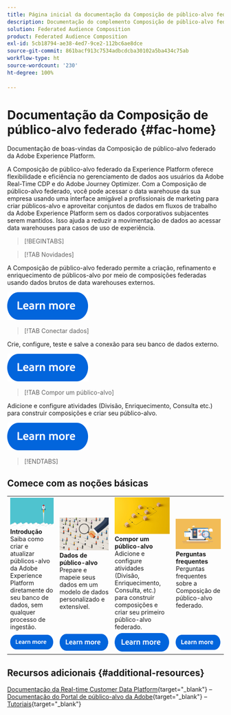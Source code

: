 ```yaml
---
title: Página inicial da documentação da Composição de público-alvo federado da Adobe Experience Platform
description: Documentação do complemento Composição de público-alvo federado
solution: Federated Audience Composition
product: Federated Audience Composition
exl-id: 5cb18794-ae38-4ed7-9ce2-112bc6ae8dce
source-git-commit: 861bacf913c7534adbcdcba30102a5ba434c75ab
workflow-type: ht
source-wordcount: '230'
ht-degree: 100%

---
```


# Documentação da Composição de público-alvo federado  {#fac-home}

Documentação de boas-vindas da Composição de público-alvo federado da Adobe Experience Platform.

A Composição de público-alvo federado da Experience Platform oferece flexibilidade e eficiência no gerenciamento de dados aos usuários da Adobe Real-Time CDP e do Adobe Journey Optimizer. Com a Composição de público-alvo federado, você pode acessar o data warehouse da sua empresa usando uma interface amigável a profissionais de marketing para criar públicos-alvo e aproveitar conjuntos de dados em fluxos de trabalho da Adobe Experience Platform sem os dados corporativos subjacentes serem mantidos. Isso ajuda a reduzir a movimentação de dados ao acessar data warehouses para casos de uso de experiência.

>[!BEGINTABS]

>[!TAB Novidades]

A Composição de público-alvo federado permite a criação, refinamento e enriquecimento de públicos-alvo por meio de composições federadas usando dados brutos de data warehouses externos.

[![imagem](assets/learn-more-button.svg)](start/release-notes.md)

>[!TAB Conectar dados]

Crie, configure, teste e salve a conexão para seu banco de dados externo.

[![imagem](assets/learn-more-button.svg)](connections/federated-db.md)

>[!TAB Compor um público-alvo]

Adicione e configure atividades (Divisão, Enriquecimento, Consulta etc.) para construir composições e criar seu público-alvo.

[![imagem](assets/learn-more-button.svg)](compositions/gs-compositions.md)

>[!ENDTABS]

## Comece com as noções básicas

<table style="table-layout:fixed">
  <tr style="border: 0;">
    <td>
    <a href="start/get-started.md"><img src="assets/do-not-localize/start-quick.png"></a>
    <div><strong>Introdução</strong><br/>Saiba como criar e atualizar públicos-alvo da Adobe Experience Platform diretamente do seu banco de dados, sem qualquer processo de ingestão.
    </div>
    </td>
    <td>
    <a href="data-management/gs-models.md"><img src="assets/do-not-localize/start-profiles.png"></a>
    <div><strong>Dados de público-alvo</strong><br/>Prepare e mapeie seus dados em um modelo de dados personalizado e extensível.
    </div>
    </td>
    <td>
    <a href="compositions/gs-compositions.md"><img src="assets/do-not-localize/start-journey.jpeg"></a>
    <div><strong>Compor um público-alvo</strong><br/>Adicione e configure atividades (Divisão, Enriquecimento, Consulta, etc.) para construir composições e criar seu primeiro público-alvo federado.
    </div>
    </td>
    <td>
    <a href="start/faq.md"><img src="assets/do-not-localize/start-faq.png"></a>
    <div><strong>Perguntas frequentes</strong><br/>Perguntas frequentes sobre a Composição de público-alvo federado.</div>
    </td>
  </tr>
  <tr style="border: 0;">
    <td><a href="start/get-started.md"><img src="assets/learn-more-button.svg"></a></td>
    <td><a href="data-management/gs-models.md"><img src="assets/learn-more-button.svg"></a></td>
    <td><a href="compositions/gs-compositions.md"><img src="assets/learn-more-button.svg"></a></td>
    <td><a href="start/faq.md"><img src="assets/learn-more-button.svg"></a></td>
    </tr>
</table>

## Recursos adicionais  {#additional-resources}

[Documentação da Real-time Customer Data Platform](https://experienceleague.adobe.com/pt-br/docs/experience-platform/rtcdp/home){target="_blank"} – [Documentação do Portal de público-alvo da Adobe](https://experienceleague.adobe.com/pt-br/docs/experience-platform/segmentation/ui/audience-dashboard){target="_blank"} – [Tutoriais](https://experienceleague.adobe.com/pt-br/docs/platform-learn/tutorials/audiences/introduction-to-audience-portal-and-composition){target="_blank"}
